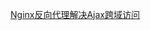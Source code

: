 [Nginx反向代理解决Ajax跨域访问][1]

[1]: https://github.com/Utgard/smriti/blob/master/nginx/Nginx%E5%8F%8D%E5%90%91%E4%BB%A3%E7%90%86%E8%A7%A3%E5%86%B3Ajax%E8%B7%A8%E5%9F%9F%E8%AE%BF%E9%97%AE.md
